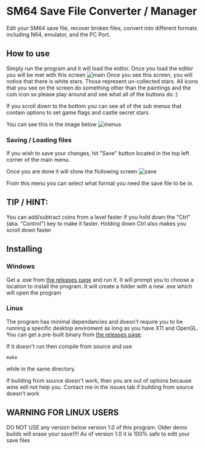 # SM64 Save File Converter / Manager

Edit your SM64 save file, recover broken files, convert into different formats including N64, emulator, and the PC Port.

## How to use
Simply run the program and it will load the eidtor. Once you load the editor you will be met with this screen
![main](https://user-images.githubusercontent.com/34013705/137811482-0b322bae-fb10-4b78-956e-148a38416a03.png)
Once you see this screen, you will notice that there is white stars. Those represent un-collected stars.
All icons that you see on the screen do something other than the paintings and the coin icon so please play around
and see what all of the buttons do :)

If you scroll down to the bottom you can see all of the sub menus that contain options to set game flags and castle secret stars

You can see this in the image below
![menus](https://user-images.githubusercontent.com/34013705/137811728-e8d457af-1d16-4800-97ea-e7ebd37ea169.png)


### Saving / Loading files
If you wish to save your changes, hit "Save" button located in the top left corner of the main menu.

Once you are done it will show the flollowing screen
![save](https://user-images.githubusercontent.com/34013705/137811862-14d54782-6564-4cb5-9a26-13df8dcc6064.png)

From this menu you can select what format you need the save file to be in.

## TIP / HINT:
You can add/subtract coins from a level faster if you hold down the "Ctrl" (aka. "Control") key to make it faster.
Holding down Ctrl also makes you scroll down faster


## Installing
### Windows
Get a .exe from [the releases page](https://github.com/sonich2401/SM64_Save_File_Converter/releases) and run it.
It will prompt you to choose a location to install the program.
It will create a folder with a new .exe which will open the program

### Linux
The program has minimal dependancies and doesn't require you to be running a specific desktop enviroment as long as you have X11 and OpenGL.
You can get a pre-built binary from [the releases page](https://github.com/sonich2401/SM64_Save_File_Converter/releases).

If it doesn't run then compile from source and use
```
make
```
while in the same directory.

If building from source doesn't work, then you are out of options because wine will not help you.
Contact me in the issues tab if building from source doesn't work

## WARNING FOR LINUX USERS
DO NOT USE any version below version 1.0 of this program. Older demo builds will erase your save!!!!
As of version 1.0 it is 100% safe to edit your save files
